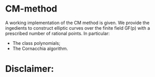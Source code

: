 # CM-method

A working implementation of the CM method is given.
We provide the ingedients to construct elliptic curves over the finite field GF(p) with a prescribed number of 
rational points. In particular:
  - The class polynomials;
  - The Cornacchia algorithm.  

# Disclaimer:
